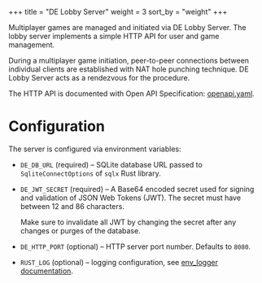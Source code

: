 +++
title = "DE Lobby Server"
weight = 3
sort_by = "weight"
+++

Multiplayer games are managed and initiated via DE Lobby Server. The lobby
server implements a simple HTTP API for user and game management.

During a multiplayer game initiation, peer-to-peer connections between
individual clients are established with NAT hole punching technique. DE Lobby
Server acts as a rendezvous for the procedure.

The HTTP API is documented with Open API Specification:
[openapi.yaml](openapi.yaml).

# Configuration

The server is configured via environment variables:

* `DE_DB_URL` (required) – SQLite database URL passed to `SqliteConnectOptions`
  of `sqlx` Rust library.
* `DE_JWT_SECRET` (required) – A Base64 encoded secret used for signing and
  validation of JSON Web Tokens (JWT). The secret must have between 12 and 86
  characters.

  Make sure to invalidate all JWT by changing the secret after any changes or
  purges of the database.
* `DE_HTTP_PORT` (optional) – HTTP server port number. Defaults to `8080`.
* `RUST_LOG` (optional) – logging configuration, see [env_logger
  documentation](https://docs.rs/env_logger/latest/env_logger/#enabling-logging).
